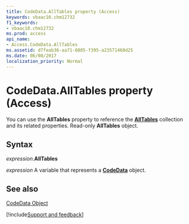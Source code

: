 ```yaml
---
title: CodeData.AllTables property (Access)
keywords: vbaac10.chm12732
f1_keywords:
- vbaac10.chm12732
ms.prod: access
api_name:
- Access.CodeData.AllTables
ms.assetid: d7feab36-aa71-6085-f395-a23571460d25
ms.date: 06/08/2017
localization_priority: Normal
---
```



# CodeData.AllTables property (Access)

You can use the **AllTables** property to reference the **[AllTables](Access.AllTables.md)** collection and its related properties. Read-only **AllTables** object.


## Syntax

_expression_.**AllTables**

_expression_ A variable that represents a **[CodeData](Access.CodeData.md)** object.


## See also


[CodeData Object](Access.CodeData.md)

[!include[Support and feedback](~/includes/feedback-boilerplate.md)]